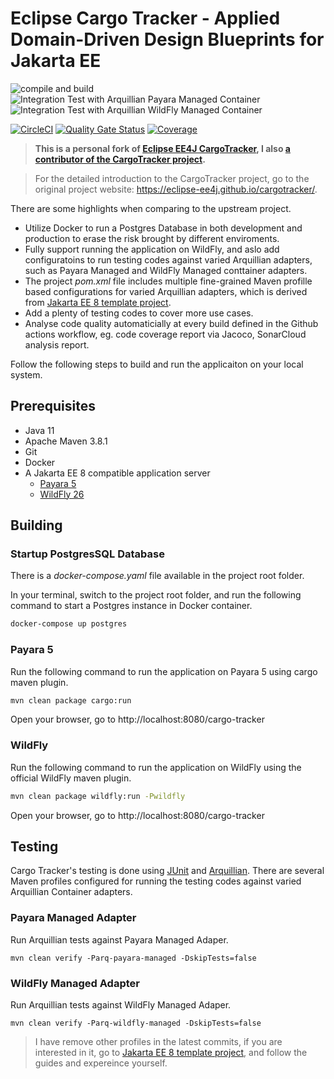 # Eclipse Cargo Tracker - Applied Domain-Driven Design Blueprints for Jakarta EE

![compile and build](https://github.com/hantsy/cargotracker/workflows/build/badge.svg)
![Integration Test with Arquillian Payara Managed Container](https://github.com/hantsy/cargotracker/workflows/it-with-arq-payara-managed/badge.svg)
![Integration Test with Arquillian WildFly Managed Container](https://github.com/hantsy/cargotracker/workflows/it-with-arq-wildfly-managed/badge.svg)

[![CircleCI](https://circleci.com/gh/hantsy/cargotracker.svg?style=svg)](https://circleci.com/gh/hantsy/cargotracker)
[![Quality Gate Status](https://sonarcloud.io/api/project_badges/measure?project=hantsy_cargotracker&metric=alert_status)](https://sonarcloud.io/dashboard?id=hantsy_cargotracker)
[![Coverage](https://sonarcloud.io/api/project_badges/measure?project=hantsy_cargotracker&metric=coverage)](https://sonarcloud.io/dashboard?id=hantsy_cargotracker)


> **This is a personal fork of [Eclipse EE4J CargoTracker](https://github.com/eclipse-ee4j/cargotracker), I also [a contributor of the CargoTracker project](https://github.com/eclipse-ee4j/cargotracker/graphs/contributors).**

> For the detailed introduction to the CargoTracker project, go to the original project website: https://eclipse-ee4j.github.io/cargotracker/.

There are some highlights when comparing to the upstream project.

* Utilize Docker to run a Postgres Database in both development and production to erase the risk brought by different enviroments.
* Fully support running the application on WildFly, and aslo add configuratoins to run testing codes against varied Arquillian adapters, such as Payara Managed and WildFly Managed conttainer adapters.
* The project *pom.xml* file includes multiple fine-grained Maven profille based configurations for varied Arquillian adapters, which is derived from [Jakarta EE 8 template project](https://github.com/hantsy/jakartaee8-starter-boilerplate).
* Add a plenty of testing codes to cover more use cases.
* Analyse code quality automaticially at every build defined in the Github actions workflow, eg. code coverage report via Jacoco, SonarCloud analysis report.

Follow the following steps to build and run the applicaiton on your local system.

## Prerequisites

* Java 11
* Apache Maven 3.8.1
* Git
* Docker
* A Jakarta EE 8 compatible application server
  * [Payara 5](https://www.payara.fish/downloads/) 
  * [WildFly 26](https://www.wildfly.org)

## Building

### Startup PostgresSQL Database

There is a *docker-compose.yaml* file available in the project root folder.

In your terminal, switch to the project root folder, and run the following command to start a Postgres instance in Docker container.

```bash
docker-compose up postgres
```

### Payara 5

Run the following command to run the application on Payara 5 using cargo maven plugin.

```bash
mvn clean package cargo:run
```
Open your browser, go to http://localhost:8080/cargo-tracker

### WildFly 

Run the following command to run the application on WildFly using the official WildFly maven plugin.

```bash
mvn clean package wildfly:run -Pwildfly
```
Open your browser, go to http://localhost:8080/cargo-tracker


## Testing

Cargo Tracker's testing is done using [JUnit](https://junit.org) and [Arquillian](http://arquillian.org/). There are several Maven profiles configured for running the testing codes against varied Arquillian Container adapters.

###  Payara Managed Adapter

Run Arquillian tests against Payara Managed Adaper.

```shell script
mvn clean verify -Parq-payara-managed -DskipTests=false
```

###  WildFly Managed Adapter

Run Arquillian tests against WildFly Managed Adaper.

```shell script
mvn clean verify -Parq-wildfly-managed -DskipTests=false
```

> I have remove other profiles in the latest commits, if you are interested in it, go to  [Jakarta EE 8 template project](https://github.com/hantsy/jakartaee8-starter-boilerplate), and follow the guides and expereince yourself.
